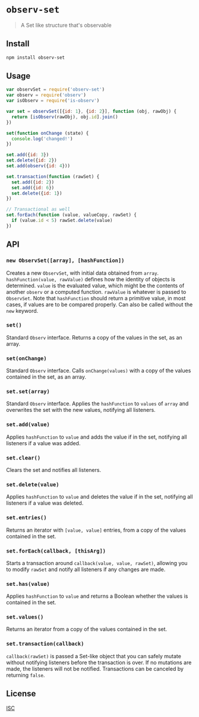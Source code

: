 # `observ-set`

> A Set like structure that's observable

## Install

```sh
npm install observ-set
```

## Usage

```js
var observSet = require('observ-set')
var observ = require('observ')
var isObserv = require('is-observ')

var set = observSet([{id: 1}, {id: 2}], function (obj, rawObj) {
  return [isObserv(rawObj), obj.id].join()
})

set(function onChange (state) {
  console.log('changed!')
})

set.add({id: 3})
set.delete({id: 2})
set.add(observ({id: 4}))

set.transaction(function (rawSet) {
  set.add({id: 2})
  set.add({id: 6})
  set.delete({id: 1})
})

// Transactional as well
set.forEach(function (value, valueCopy, rawSet) {
  if (value.id < 5) rawSet.delete(value)
})

```

## API

### `new ObservSet([array], [hashFunction])`

Creates a new `ObservSet`, with initial data obtained from `array`. `hashFunction(value, rawValue)` defines how the identity of objects is determined. `value` is the evaluated value, which might be the contents of another `observ` or a computed function. `rawValue` is whatever is passed to `ObservSet`. Note that `hashFunction` should return a primitive value, in most cases, if values are to be compared properly. Can also be called without the `new` keyword.

### `set()`

Standard `Observ` interface. Returns a copy of the values in the set, as an array.

### `set(onChange)`

Standard `Observ` interface. Calls `onChange(values)` with a copy of the values contained in the set, as an array.

### `set.set(array)`

Standard `Observ` interface. Applies the `hashFunction` to `values` of `array` and overwrites the set with the new values, notifying all listeners.

### `set.add(value)`

Applies `hashFunction` to `value` and adds the value if in the set, notifying all listeners if a value was added.

### `set.clear()`

Clears the set and notifies all listeners.

### `set.delete(value)`

Applies `hashFunction` to `value` and deletes the value if in the set, notifying all listeners if a value was deleted.

### `set.entries()`

Returns an iterator with `[value, value]` entries, from a copy of the values contained in the set.

### `set.forEach(callback, [thisArg])`

Starts a transaction around `callback(value, value, rawSet)`, allowing you to modify `rawSet` and notify all listeners if any changes are made.

### `set.has(value)`

Applies `hashFunction` to `value` and returns a Boolean whether the values is contained in the set.

### `set.values()`

Returns an iterator from a copy of the values contained in the set.

### `set.transaction(callback)`

`callback(rawSet)` is passed a Set-like object that you can safely mutate without notifying listeners before the transaction is over. If no mutations are made, the listeners will not be notified. Transactions can be canceled by returning `false`.

## License

[ISC](LICENSE.md)
